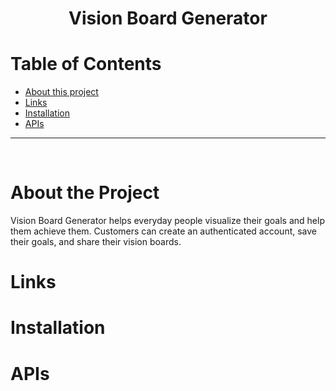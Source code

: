 <h1 align="center"> Vision Board Generator</h1>

# Table of Contents

- [About this project](#about)
- [Links](#links)
- [Installation](#install)
- [APIs](#apis)

<hr />
<br />

# About the Project <a name="about"></a>

Vision Board Generator helps everyday people visualize their goals and help them achieve them. Customers can create an authenticated account, save their goals, and share their vision boards.

# Links <a name="links"></a>

# Installation <a name="install"></a>

# APIs <a name="apis"></a>
